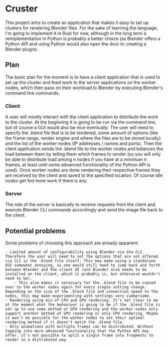 # Cruster

This project aims to create an application that makes it easy to set up clusters for rendering Blender files. For the sake of learning the language, I'm going to implement it in Rust for now, although in the long term a reimplementation in Python is probably a better choice (as Blender offers a Python API and using Python would also open the door to creating a Blender plugin).  


## Plan

The basic plan for the moment is to have a client application that is used to set up the cluster and feed work to the server applications on the worker nodes, which then pass on their workload to Blender by executing Blender's command line commands.  

### Client

A user will mostly interact with the client application to distribute the work to the cluster. At the beginning it is going to be run via the command line, but of course a GUI would also be nice eventually. The user will need to specify the .blend file that is to be rendered, some amount of options (like the frame range, render engine and where the files are to be stored locally) and the list of the worker nodes (IP addresses / names and ports). Then the client application sends the .blend file to the worker nodes and balances the load between them by telling them which frames to render (so you will only be able to distribute load among n nodes if you have at a minimum n frames, at least until some advanced functionality of the Python API is used). Once worker nodes are done rendering their respective frames they are received by the client and saved to the specified location. Of course idle nodes get fed more work if there is any. 

### Server

The role of the server is basically to receive requests from the client and execute Blender CLI commands accordingly and send the image file back to the client.  


## Potential problems

Some problems of choosing this approach are already apparent:  

	- Limited amount of configurability using Blender via the CLI. Therefore the user will need to set the options that are not offered via CLI in the .blend file itself. This may make using a standalone GUI somewhat annoying, as one would still need to jump back and forth between Blender and the client UI (and Blender also needs to be installed on the client, which it probably is, but otherwise wouldn't need to be).
		- This also makes it necessary for the .blend file to be copied over to the worker nodes again for every single setting change. Depending on the size of the .blend file and connection speed to the nodes, this may make experimenting with settings very cumbersome.
	- Rendering using mix of CPU and GPU rendering. It's not clear to me at the moment what the behaviour is going to be if the .blend file is set up to use some method of GPU rendering and the worker nodes only support another method of GPU rendering or only CPU rendering. Maybe it won't be possible for the worker nodes to set their optimal rendering method if it doesn't match the .blend file.
	- Only animations with multiple frames can be distributed. Without tapping into more advanced functionality that the Python API may offer, it's not possible to split a single frame into fragments to render in a distributed way.
